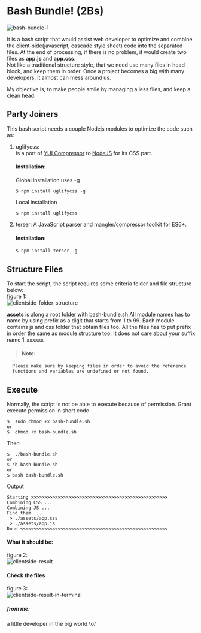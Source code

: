 # Bash Bundle! (2Bs)
![bash-bundle-1](https://user-images.githubusercontent.com/227092/76992204-7439e080-697d-11ea-9525-76388ed6d1e8.png)

It is a bash script that would assist web developer to optimize and combine the client-side(javascript, cascade style sheet) code into the separated files. At the end of processing, if there is no problem, it would create two files as **app.js** and **app.css**.\
Not like a traditional structure style, that we need use many files in head block, and keep them in order. 
Once a project becomes a big with many developers, it almost can mess around us.

My objective is, to make people smile by managing a less files, and keep a clean head. 

## Party Joiners

This bash script needs a couple Nodejs modules to optimize the code such as:
1. uglifycss: \
    is a port of [YUI Compressor](https://github.com/yui/yuicompressor) to [NodeJS](http://nodejs.org/) for its CSS part.
	#### Installation:
	Global installation uses -g
	```
    $ npm install uglifycss -g
    ```
	Local installation
	```
    $ npm install uglifycss
    ```
	
2. terser: A JavaScript parser and mangler/compressor toolkit for ES6+.
	#### Installation:
	```
    $ npm install terser -g
	```

## Structure Files

To start the script, the script requires some criteria folder and file structure below:\
figure 1:\
![clientside-folder-structure](https://user-images.githubusercontent.com/227092/76994224-a6007680-6980-11ea-96fb-ee6326a8ce1a.png)



**assets** is along a root folder with bash-bundle.sh
All module names has to name by using prefix as a digit that starts from 1 to 99.
Each module contains js and css folder that obtain files too.
All the files has to put prefix in order the same as module structure too.
It does not care about your suffix name 1_xxxxxx

> #### Note:
	  Please make sure by keeping files in order to avoid the reference
	  functions and variables are undefined or not found.

## Execute

Normally, the script is not be able to execute because of permission. Grant execute permission in short code
```
$  sudo chmod +x bash-bundle.sh
or
$  chmod +x bash-bundle.sh

```
Then
```
$  ./bash-bundle.sh
or
$ sh bash-bundle.sh
or
$ bash bash-bundle.sh
```
Output
```
Starting >>>>>>>>>>>>>>>>>>>>>>>>>>>>>>>>>>>>>>>>>>>>>>>>>>>
Combining CSS ...
Combining JS ...
Find them ...
 > ./assets/app.css
 > ./assets/app.js
Done <<<<<<<<<<<<<<<<<<<<<<<<<<<<<<<<<<<<<<<<<<<<<<<<<<<<<<<
```

#### What it should be:
figure 2:\
![clientside-result](https://user-images.githubusercontent.com/227092/76994375-db0cc900-6980-11ea-8b13-7f0ce8f616d1.png)

#### Check the files
figure 3:\
![clientside-result-in-terminal](https://user-images.githubusercontent.com/227092/76994330-cb8d8000-6980-11ea-828a-74423e948b72.png)

##### from me: 
a little developer in the big world \o/
